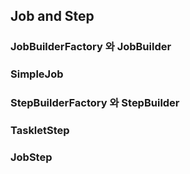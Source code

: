 ## Job and Step

### JobBuilderFactory 와 JobBuilder

### SimpleJob

### StepBuilderFactory 와 StepBuilder

### TaskletStep

### JobStep
